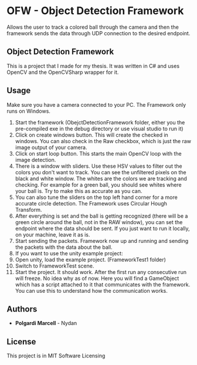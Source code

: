 # OFW - Object Detection Framework

Allows the user to track a colored ball through the camera and then the framework sends the data through UDP connection to the desired endpoint.

## Object Detection Framework

This is a project that I made for my thesis. It was written in C# and uses OpenCV and the OpenCVSharp wrapper for it.

## Usage

Make sure you have a camera connected to your PC. The Framework only runs on Windows.

1. Start the framework (ObejctDetectionFramework folder, either you the pre-compiled exe in the debug directory or use visual studio to run it)
2. Click on create windows button. This will create the checked in windows. You can also check in the Raw checkbox, which is just the raw image output of your camera.
3. Click on start loop button. This starts the main OpenCV loop with the image detection.
4. There is a window with sliders. Use these HSV values to filter out the colors you don't want to track. You can see the unfiltered pixels on the black and white window. The whites are the colors we are tracking and checking. For example for a green ball, you should see whites where your ball is. Try to make this as accurate as you can.
5. You can also tune the sliders on the top left hand corner for a more accurate circle detection. The Framework uses Circular Hough Transform.
6. After everything is set and the ball is getting recognized (there will be a green circle around the ball, not in the RAW window), you can set the endpoint where the data should be sent. If you just want to run it locally, on your machine, leave it as is.
7. Start sending the packets. Framework now up and running and sending the packets with the data about the ball.
8. If you want to use the unity example project:
9. Open unity, load the example project. (FrameworkTest1 folder)
10. Switch to FrameworkTest scene.
11. Start the project. It should work. After the first run any consecutive run will freeze. No idea why as of now. Here you will find a GameObject which has a script attached to it that communicates with the framework. You can use this to understand how the communication works.

## Authors

* **Polgardi Marcell** - Nydan

## License

This project is in MIT Software Licensing
